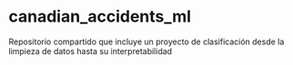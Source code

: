 # canadian_accidents_ml
Repositorio compartido que incluye un proyecto de clasificación desde la limpieza de datos hasta su interpretabilidad
